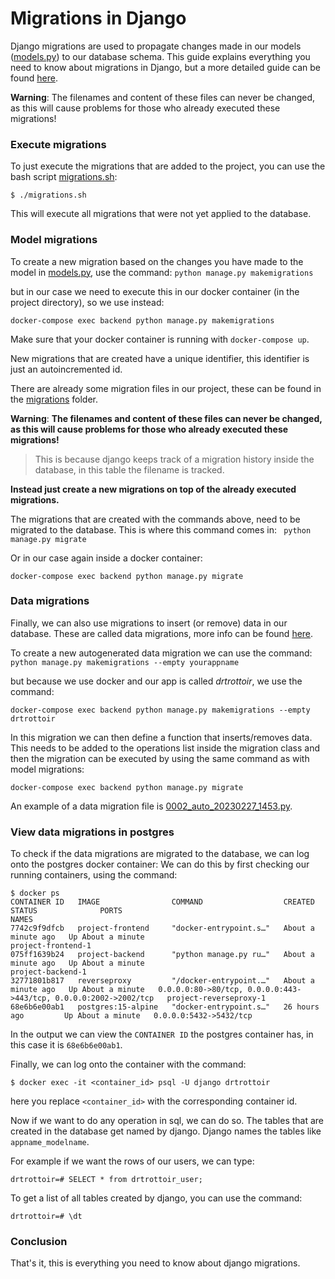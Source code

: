# Migrations in Django

Django migrations are used to propagate changes made in our models ([models.py](../backend/base/models.py)) to our database schema.
This guide explains everything you need to know about migrations in Django, but a more detailed guide can be found [here](https://docs.djangoproject.com/en/4.1/topics/migrations/).

**Warning**:
The filenames and content of these files can never be changed, as this will cause problems for those who already executed these migrations!


### Execute migrations

To just execute the migrations that are added to the project, you can use the bash script [migrations.sh](../migrations.sh): 

```
$ ./migrations.sh
```

This will execute all migrations that were not yet applied to the database. 

### Model migrations

To create a new migration based on the changes you have made to the model in [models.py](../backend/base/models.py), use the command:
```python manage.py makemigrations```

but in our case we need to execute this in our docker container (in the project directory), so we use instead:

```
docker-compose exec backend python manage.py makemigrations
```

Make sure that your docker container is running with `docker-compose up`.

New migrations that are created have a unique identifier, this identifier is just an autoincremented id. 

There are already some migration files in our project, these can be found in the [migrations](../backend/base/migrations) folder. 

**Warning**:
**The filenames and content of these files can never be changed, as this will cause problems for those who already executed these migrations!**
> This is because django keeps track of a migration history inside the database, in this table the filename is tracked.

**Instead just create a new migrations on top of the already executed migrations.**

The migrations that are created with the commands above, need to be migrated to the database. This is where this command comes in: ```
python manage.py migrate```

Or in our case again inside a docker container:

```
docker-compose exec backend python manage.py migrate
```

### Data migrations
Finally, we can also use migrations to insert (or remove) data in our database. These are called data migrations, more info can be found [here](https://docs.djangoproject.com/en/4.1/topics/migrations/#data-migrations).

To create a new autogenerated data migration we can use the command:
```python manage.py makemigrations --empty yourappname```

but because we use docker and our app is called *drtrottoir*, we use the command:
```
docker-compose exec backend python manage.py makemigrations --empty drtrottoir
```

In this migration we can then define a function that inserts/removes data. 
This needs to be added to the operations list inside the migration class and then the migration can be executed by using the same command as with model migrations:
```
docker-compose exec backend python manage.py migrate
```

An example of a data migration file is [0002_auto_20230227_1453.py](../backend/base/migrations/0002_auto_20230227_1453.py).

### View data migrations in postgres

To check if the data migrations are migrated to the database, we can log onto the postgres docker container:
We can do this by first checking our running containers, using the command:
```
$ docker ps
CONTAINER ID   IMAGE                COMMAND                  CREATED              STATUS              PORTS                                                              NAMES
7742c9f9dfcb   project-frontend     "docker-entrypoint.s…"   About a minute ago   Up About a minute                                                                      project-frontend-1
075ff1639b24   project-backend      "python manage.py ru…"   About a minute ago   Up About a minute                                                                      project-backend-1
32771801b817   reverseproxy         "/docker-entrypoint.…"   About a minute ago   Up About a minute   0.0.0.0:80->80/tcp, 0.0.0.0:443->443/tcp, 0.0.0.0:2002->2002/tcp   project-reverseproxy-1
68e6b6e00ab1   postgres:15-alpine   "docker-entrypoint.s…"   26 hours ago         Up About a minute   0.0.0.0:5432->5432/tcp
```
In the output we can view the `CONTAINER ID` the postgres container has, in this case it is `68e6b6e00ab1`.

Finally, we can log onto the container with the command:
```
$ docker exec -it <container_id> psql -U django drtrottoir
```
here you replace `<container_id>` with the corresponding container id.

Now if we want to do any operation in sql, we can do so. The tables that are created in the database get named by django. Django names the tables like `appname_modelname`.

For example if we want the rows of our users, we can type:

```
drtrottoir=# SELECT * from drtrottoir_user;
```

To get a list of all tables created by django, you can use the command:
```
drtrottoir=# \dt
```

### Conclusion

That's it, this is everything you need to know about django migrations.

